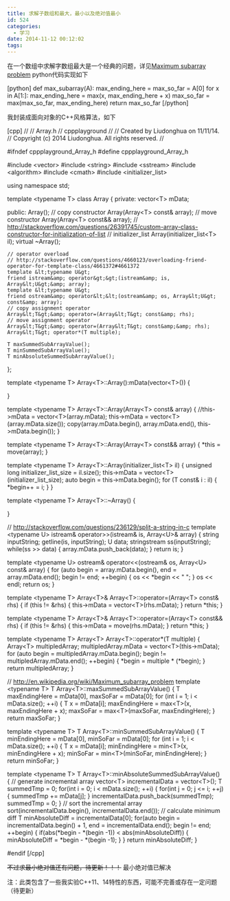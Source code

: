 ```yaml
---
title: 求解子数组和最大，最小以及绝对值最小
id: 524
categories:
  - 学习
date: 2014-11-12 00:12:02
tags:
---
```


在一个数组中求解字数组最大是一个经典的问题，详见[Maximum subarray problem](http://en.wikipedia.org/wiki/Maximum_subarray_problem)
python代码实现如下

[python]
def max_subarray(A):
    max_ending_here = max_so_far = A[0]
    for x in A[1:]:
        max_ending_here = max(x, max_ending_here + x)
        max_so_far = max(max_so_far, max_ending_here)
    return max_so_far
[/python]

我封装成面向对象的C++风格算法，如下

[cpp]
//
//  Array.h
//  cppplayground
//
//  Created by Liudonghua on 11/11/14.
//  Copyright (c) 2014 Liudonghua. All rights reserved.
//

#ifndef cppplayground_Array_h
#define cppplayground_Array_h

#include &lt;vector&gt;
#include &lt;string&gt;
#include &lt;sstream&gt;
#include &lt;algorithm&gt;
#include &lt;cmath&gt;
#include &lt;initializer_list&gt;

using namespace std;

template &lt;typename T&gt;
class Array
{
private:
    vector&lt;T&gt; mData;

public:
    Array();
    // copy constructor
    Array(Array&lt;T&gt; const&amp; array);
    // move constructor
    Array(Array&lt;T&gt; const&amp;&amp; array);
    // http://stackoverflow.com/questions/26391745/custom-array-class-constructor-for-initialization-of-list
    // initializer_list
    Array(initializer_list&lt;T&gt; il);
    virtual ~Array();

    // operator overload
    // http://stackoverflow.com/questions/4660123/overloading-friend-operator-for-template-class/4661372#4661372
    template &lt;typename U&gt;
    friend istream&amp; operator&gt;&gt;(istream&amp; is, Array&lt;U&gt;&amp; array);
    template &lt;typename U&gt;
    friend ostream&amp; operator&lt;&lt;(ostream&amp; os, Array&lt;U&gt; const&amp; array);
    // copy assignment operator
    Array&lt;T&gt;&amp; operator=(Array&lt;T&gt; const&amp; rhs);
    // move assignment operator
    Array&lt;T&gt;&amp; operator=(Array&lt;T&gt; const&amp;&amp; rhs);
    Array&lt;T&gt; operator*(T multiple);

    T maxSummedSubArrayValue();
    T minSummedSubArrayValue();
    T minAbsoluteSummedSubArrayValue();

};

template &lt;typename T&gt;
Array&lt;T&gt;::Array():mData(vector&lt;T&gt;()) {

}

template &lt;typename T&gt;
Array&lt;T&gt;::Array(Array&lt;T&gt; const&amp; array) {
    //this-&gt;mData = vector&lt;T&gt;(array.mData);
    this-&gt;mData = vector&lt;T&gt;(array.mData.size());
    copy(array.mData.begin(), array.mData.end(), this-&gt;mData.begin());
}

template &lt;typename T&gt;
Array&lt;T&gt;::Array(Array&lt;T&gt; const&amp;&amp; array) {
    *this = move(array);
}

template &lt;typename T&gt;
Array&lt;T&gt;::Array(initializer_list&lt;T&gt; il) {
    unsigned long initializer_list_size = il.size();
    this-&gt;mData = vector&lt;T&gt;(initializer_list_size);
    auto begin = this-&gt;mData.begin();
    for (T const&amp; i : il) {
        *begin++ = i;
    }
}

template &lt;typename T&gt;
Array&lt;T&gt;::~Array() {

}

// http://stackoverflow.com/questions/236129/split-a-string-in-c
template &lt;typename U&gt;
istream&amp; operator&gt;&gt;(istream&amp; is, Array&lt;U&gt;&amp; array) {
    string inputString;
    getline(is, inputString);
    U data;
    stringstream ss(inputString);
    while(ss &gt;&gt; data) {
        array.mData.push_back(data);
    }
    return is;
}

template &lt;typename U&gt;
ostream&amp; operator&lt;&lt;(ostream&amp; os, Array&lt;U&gt; const&amp; array) {
    for (auto begin = array.mData.begin(), end = array.mData.end(); begin != end; ++begin) {
        os &lt;&lt; *begin &lt;&lt; &quot; &quot;;
    }
    os &lt;&lt; endl;
    return os;
}

template &lt;typename T&gt;
Array&lt;T&gt;&amp; Array&lt;T&gt;::operator=(Array&lt;T&gt; const&amp; rhs) {
    if (this != &amp;rhs) {
        this-&gt;mData = vector&lt;T&gt;(rhs.mData);
    }
    return *this;
}

template &lt;typename T&gt;
Array&lt;T&gt;&amp; Array&lt;T&gt;::operator=(Array&lt;T&gt; const&amp;&amp; rhs) {
    if (this != &amp;rhs) {
        this-&gt;mData = move(rhs.mData);
    }
    return *this;
}

template &lt;typename T&gt;
Array&lt;T&gt; Array&lt;T&gt;::operator*(T multiple) {
    Array&lt;T&gt; multipledArray;
    multipledArray.mData = vector&lt;T&gt;(this-&gt;mData);
    for (auto begin = multipledArray.mData.begin(); begin != multipledArray.mData.end(); ++begin) {
        *begin = multiple * (*begin);
    }
    return multipledArray;
}

// http://en.wikipedia.org/wiki/Maximum_subarray_problem
template &lt;typename T&gt;
T Array&lt;T&gt;::maxSummedSubArrayValue() {
    T maxEndingHere = mData[0], maxSoFar = mData[0];
    for (int i = 1; i &lt; mData.size(); ++i) {
        T x = mData[i];
        maxEndingHere = max&lt;T&gt;(x, maxEndingHere + x);
        maxSoFar = max&lt;T&gt;(maxSoFar, maxEndingHere);
    }
    return maxSoFar;
}

template &lt;typename T&gt;
T Array&lt;T&gt;::minSummedSubArrayValue() {
    T minEndingHere = mData[0], minSoFar = mData[0];
    for (int i = 1; i &lt; mData.size(); ++i) {
        T x = mData[i];
        minEndingHere = min&lt;T&gt;(x, minEndingHere + x);
        minSoFar = min&lt;T&gt;(minSoFar, minEndingHere);
    }
    return minSoFar;
}

template &lt;typename T&gt;
T Array&lt;T&gt;::minAbsoluteSummedSubArrayValue() {
    // generate incremental array
    vector&lt;T&gt; incrementalData = vector&lt;T&gt;();
    T summedTmp = 0;
    for(int i = 0; i &lt; mData.size(); ++i) {
        for(int j = 0; j &lt;= i; ++j) {
            summedTmp += mData[j];
        }
        incrementalData.push_back(summedTmp);
        summedTmp = 0;
    }
    // sort the incremental array
    sort(incrementalData.begin(), incrementalData.end());
    // calculate minimum diff
    T minAbsoluteDiff = incrementalData[0];
    for(auto begin = incrementalData.begin() + 1, end = incrementalData.end(); begin != end; ++begin) {
        if(abs(*begin - *(begin -1)) &lt; abs(minAbsoluteDiff)) {
            minAbsoluteDiff = *begin - *(begin -1);
        }
    }
    return minAbsoluteDiff;
}

#endif
[/cpp]

<del>不过求最小绝对值还有问题，待更新！！！</del>
最小绝对值已解决

注：此类包含了一些我实验C++11、14特性的东西，可能不完善或存在一定问题（待更新）